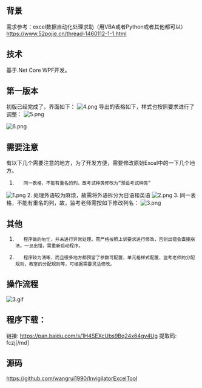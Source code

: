 ## 背景
需求参考：excel数据自动化处理求助（用VBA或者Python或者其他都可以）
https://www.52pojie.cn/thread-1460112-1-1.html

## 技术
基于.Net Core WPF开发。

## 第一版本
初版已经完成了，界面如下：
![4.png]()
导出的表格如下，样式也按照要求进行了调整：
![5.png]()

![6.png]()

## 需要注意
有以下几个需要注意的地方，为了开发方便，需要修改原始Excel中的一下几个地方。
1.        同一表格，不能有重名的列，故考试种类修改为“预设考试种类”
![1.png]()
2.        处理外语较为麻烦，故需将外语拆分为日语和英语
![2.png]()
3.        同一表格，不能有重名的列，故，监考老师需按如下修改列名：
![3.png]()

## 其他
1.        程序做的匆忙，并未进行异常处理。需严格按照上诉要求进行修改，否则出错会直接崩溃。一旦出错，需重新启动程序。
2.        程序较为清晰，而且很多地方都预留了参数可配置，单元格样式配置，监考老师的分配规则，教室的分配规则等，可根据需要灵活修改。

## 操作流程
![3.gif]()

## 程序下载：
链接: https://pan.baidu.com/s/1H4SEXcUbs9Bq24x64gv4Ug 提取码: fczj[/md]

## 源码
https://github.com/wangrui1990/InvigilatorExcelTool
